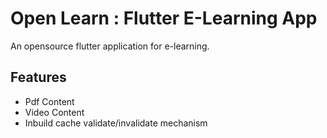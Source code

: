 # Open Learn : Flutter E-Learning App

An opensource flutter application for e-learning.

## Features
- Pdf Content
- Video Content
- Inbuild cache validate/invalidate mechanism



